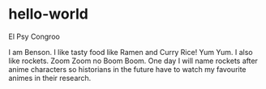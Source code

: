 # hello-world
El Psy Congroo

I am Benson. I like tasty food like Ramen and Curry Rice! Yum Yum. I also like rockets. Zoom Zoom no Boom Boom. One day I will name rockets after anime characters so historians in the future have to watch my favourite animes in their research.

